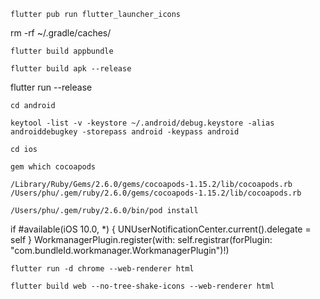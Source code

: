 `````
flutter pub run flutter_launcher_icons
`````



rm -rf ~/.gradle/caches/
`````
flutter build appbundle
`````
`````
flutter build apk --release
`````
flutter run --release






`````
cd android
`````
`````
keytool -list -v -keystore ~/.android/debug.keystore -alias androiddebugkey -storepass android -keypass android
`````


`````
cd ios
`````
`````
gem which cocoapods
`````
`````
/Library/Ruby/Gems/2.6.0/gems/cocoapods-1.15.2/lib/cocoapods.rb
/Users/phu/.gem/ruby/2.6.0/gems/cocoapods-1.15.2/lib/cocoapods.rb
`````
`````
/Users/phu/.gem/ruby/2.6.0/bin/pod install
`````
if #available(iOS 10.0, *) {
    UNUserNotificationCenter.current().delegate = self
}
WorkmanagerPlugin.register(with: self.registrar(forPlugin: "com.bundleId.workmanager.WorkmanagerPlugin")!)





`````
flutter run -d chrome --web-renderer html
`````
`````
flutter build web --no-tree-shake-icons --web-renderer html
`````

